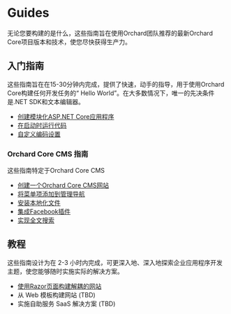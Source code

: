 # Guides

无论您要构建的是什么，这些指南旨在使用Orchard团队推荐的最新Orchard Core项目版本和技术，使您尽快获得生产力。

## 入门指南

这些指南旨在在15-30分钟内完成，提供了快速，动手的指导，用于使用Orchard Core构建任何开发任务的“ Hello World”。在大多数情况下，唯一的先决条件是.NET SDK和文本编辑器。

- [创建模块化ASP.NET Core应用程序](create-modular-application-mvc/README.md)
- [在启动时运行代码](run-code-on-startup/README.md)
- [自定义编码设置](encoding-settings/README.md)

### Orchard Core CMS 指南

这些指南特定于Orchard Core CMS

- [创建一个Orchard Core CMS网站](create-cms-application/README.md)
- [将菜单项添加到管理导航](add-admin-menu/README.md)
- [安装本地化文件](install-localization-files/README.md)
- [集成Facebook插件](integrate-facebook-plugins/README.md)
- [实现全文搜索](implement-fulltext-search/README.md)

## 教程

这些指南设计为在 2-3 小时内完成，可更深入地、深入地探索企业应用程序开发主题，使您能够随时实施实际的解决方案。

- [使用Razor页面构建解耦的网站](decoupled-cms/README.md)
- 从 Web 模板构建网站 (TBD)
- 实施自助服务 SaaS 解决方案 (TBD)
